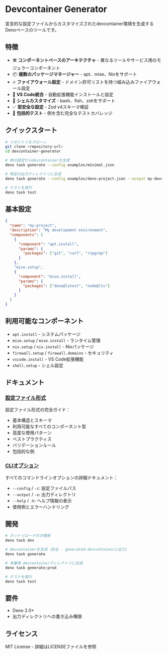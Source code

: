 # Devcontainer Generator

宣言的な設定ファイルからカスタマイズされたdevcontainer環境を生成するDenoベースのツールです。

## 特徴

- 🛠️ **コンポーネントベースのアーキテクチャ** - 異なるツールやサービス用のモジュラーコンポーネント
- 📦 **複数のパッケージマネージャー** - apt、mise、Nixをサポート
- 🔥 **ファイアウォール設定** - ドメイン許可リストを持つ組み込みファイアウォール設定
- 🎨 **VS Code統合** - 自動拡張機能インストールと設定
- 🐚 **シェルカスタマイズ** - bash、fish、zshをサポート
- ✅ **型安全な設定** - Zod v4スキーマ検証
- 🧪 **包括的テスト** - 例を含む完全なテストカバレッジ

## クイックスタート

```bash
# リポジトリをクローン
git clone <repository-url>
cd devcontainer-generator

# 例の設定からdevcontainerを生成
deno task generate --config examples/minimal.json

# 特定の出力ディレクトリに生成
deno task generate --config examples/deno-project.json --output my-devcontainer

# テストを実行
deno task test
```

## 基本設定

```json
{
  "name": "my-project",
  "description": "My development environment",
  "components": [
    {
      "component": "apt.install",
      "params": {
        "packages": ["git", "curl", "ripgrep"]
      }
    },
    "mise.setup",
    {
      "component": "mise.install",
      "params": {
        "packages": ["deno@latest", "node@lts"]
      }
    }
  ]
}
```

## 利用可能なコンポーネント

- `apt.install` - システムパッケージ
- `mise.setup` / `mise.install` - ランタイム管理
- `nix.setup` / `nix.install` - Nixパッケージ
- `firewall.setup` / `firewall.domains` - セキュリティ
- `vscode.install` - VS Code拡張機能
- `shell.setup` - シェル設定

## ドキュメント

### [設定ファイル形式](docs/config-format.ja.md)
設定ファイル形式の完全ガイド：
- 基本構造とスキーマ
- 利用可能なすべてのコンポーネント型
- 高度な使用パターン
- ベストプラクティス
- バリデーションルール
- 包括的な例

### [CLIオプション](docs/cli-options.ja.md)
すべてのコマンドラインオプションの詳細ドキュメント：
- `--config` / `-c`: 設定ファイルパス
- `--output` / `-o`: 出力ディレクトリ
- `--help` / `-h`: ヘルプ情報の表示
- 使用例とエラーハンドリング

## 開発

```bash
# ホットリロード付き開発
deno task dev

# devcontainerを生成（安全 - generated-devcontainerに出力）
deno task generate

# 本番用.devcontainerディレクトリに生成
deno task generate:prod

# テストを実行
deno task test
```

## 要件

- Deno 2.0+
- 出力ディレクトリへの書き込み権限

## ライセンス

MIT License - 詳細はLICENSEファイルを参照